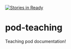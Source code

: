 [![Stories in Ready](https://badge.waffle.io/enspiral-dev-academy/pod-teaching.png?label=ready&title=Ready)](https://waffle.io/enspiral-dev-academy/pod-teaching)
# pod-teaching
Teaching pod documentation!
